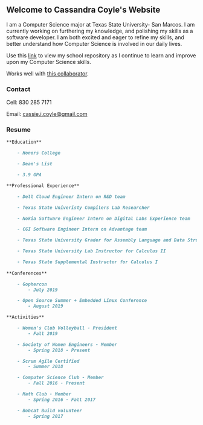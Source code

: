 ## Welcome to Cassandra Coyle's Website

I am a Computer Science major at Texas State University- San Marcos. I am currently working on furthering my knowledge, and polishing my skills as a software developer. I am both excited and eager to refine my skills, and better understand how Computer Science is involved in our daily lives. 

Use this [link](https://github.com/cicoyle/txstatecs) to view my school repository as I continue to learn and improve upon my Computer Science skills. 

Works well with [this collaborator](http://www.samcoyle.me).

### Contact

Cell: 830 285 7171

Email: cassie.i.coyle@gmail.com

### Resume

```markdown
**Education**

	- Honors College

	- Dean's List

	- 3.9 GPA 

**Professional Experience**

	- Dell Cloud Engineer Intern on R&D team 

	- Texas State Univeristy Compilers Lab Researcher

	- Nokia Software Engineer Intern on Digital Labs Experience team

	- CGI Software Engineer Intern on Advantage team

	- Texas State University Grader for Assembly Language and Data Structures

	- Texas State University Lab Instructor for Calculus II

	- Texas State Supplemental Instructor for Calculus I
	
**Conferences**

	- Gophercon
		- July 2019

	- Open Source Summer + Embedded Linux Conference
		- August 2019

**Activities**

	- Women's Club Volleyball - President
		- Fall 2019

	- Society of Women Engineers - Member
		- Spring 2018 - Present

	- Scrum Agile Certified
		- Summer 2018

	- Computer Science Club - Member
		- Fall 2016 - Present

	- Math Club - Member
		- Spring 2016 - Fall 2017

	- Bobcat Build volunteer
		- Spring 2017


```
